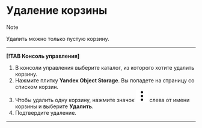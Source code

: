 # Удаление корзины

> [!NOTE]
>
> Удалить можно только пустую корзину.

---

**[!TAB Консоль управления]**

1. В консоли управления выберите каталог, из которого хотите удалить корзину.
1. Нажмите плитку **Yandex Object Storage**.
    Вы попадете на страницу со списком корзин.
1. Чтобы удалить одну корзину, нажмите значок ![image](../../../_assets/vertical-ellipsis.svg) слева от имени корзины и выберите **Удалить**.
1. Подтвердите удаление.

---
